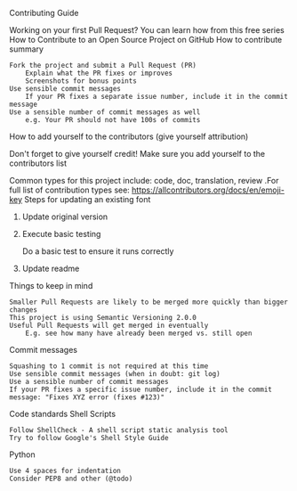 Contributing Guide

Working on your first Pull Request? You can learn how from this free series How to Contribute to an Open Source Project on GitHub
How to contribute summary

    Fork the project and submit a Pull Request (PR)
        Explain what the PR fixes or improves
        Screenshots for bonus points
    Use sensible commit messages
        If your PR fixes a separate issue number, include it in the commit message
    Use a sensible number of commit messages as well
        e.g. Your PR should not have 100s of commits

How to add yourself to the contributors (give yourself attribution)

Don't forget to give yourself credit! Make sure you add yourself to the contributors list

Common types for this project include: code, doc, translation, review .For full list of contribution types see: https://allcontributors.org/docs/en/emoji-key
Steps for updating an existing font
1. Update original version

2. Execute basic testing

    Do a basic test to ensure it runs correctly

3. Update readme

Things to keep in mind

    Smaller Pull Requests are likely to be merged more quickly than bigger changes
    This project is using Semantic Versioning 2.0.0
    Useful Pull Requests will get merged in eventually
        E.g. see how many have already been merged vs. still open

Commit messages

    Squashing to 1 commit is not required at this time
    Use sensible commit messages (when in doubt: git log)
    Use a sensible number of commit messages
    If your PR fixes a specific issue number, include it in the commit message: "Fixes XYZ error (fixes #123)"

Code standards
Shell Scripts

    Follow ShellCheck - A shell script static analysis tool
    Try to follow Google's Shell Style Guide

Python

    Use 4 spaces for indentation
    Consider PEP8 and other (@todo)

